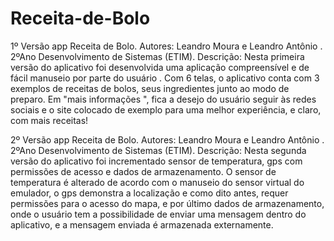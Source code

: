 # Receita-de-Bolo
1º Versão app Receita de Bolo.
Autores:  Leandro Moura e Leandro Antônio . 2ºAno Desenvolvimento de Sistemas (ETIM).
Descrição:  Nesta primeira versão do aplicativo foi desenvolvida uma aplicação  compreensível  e de fácil manuseio por parte do usuário . Com 6 telas, o aplicativo conta com 3 exemplos de receitas de bolos, seus ingredientes junto ao modo de preparo. Em "mais informações ", fica a desejo do usuário  seguir  às redes sociais e o site  colocado de exemplo para uma melhor experiência, e claro, com mais receitas!


2º Versão app Receita de Bolo.
Autores:  Leandro Moura e Leandro Antônio . 2ºAno Desenvolvimento de Sistemas (ETIM).
Descrição:  Nesta segunda versão do aplicativo foi incrementado sensor de temperatura, gps com permissões de acesso e dados de armazenamento. O sensor de temperatura é alterado de acordo com o manuseio do sensor virtual do emulador, o gps demonstra a localização e como dito antes, requer permissões para o acesso do mapa, e por último dados de armazenamento, onde o usuário tem a possibilidade de enviar uma mensagem dentro do aplicativo, e a mensagem enviada é armazenada externamente.
